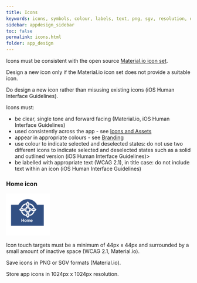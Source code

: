 ```yaml
---
title: Icons 
keywords: icons, symbols, colour, labels, text, png, sgv, resolution, display, interface, contrast, 
sidebar: appdesign_sidebar
toc: false
permalink: icons.html
folder: app_design 
---
```


Icons must be consistent with the open source [Material.io icon set](https://material.io/tools/icons/?style=baseline).  

Design a new icon only if the Material.io icon set does not provide a suitable icon. 

Do design a new icon rather than misusing existing icons (iOS Human Interface Guidelines).  

Icons must:
* be clear, single tone and forward facing (Material.io, iOS Human Interface Guidelines)  
* used consistently across the app - see [Icons and Assets](/icons-assets.html)  
* appear in appropriate colours - see [Branding](/branding.html)  
* use colour to indicate selected and deselected states: do not use two different icons to indicate selected and deselected states such as a solid and outlined version (iOS Human Interface Guidelines)>  
* be labelled with appropriate text (WCAG 2.1), in title case: do not include text within an icon (iOS Human Interface Guidelines)  

### Home icon

<img src="/images/examples/design-standards-icons-home-example.png" style="max-width: 120px;">

Icon touch targets must be a minimum of 44px x 44px and surrounded by a small amount of inactive space (WCAG 2.1, Material.io).  
  
Save icons in PNG or SGV formats (Material.io).  

Store app icons in 1024px x 1024px resolution. 